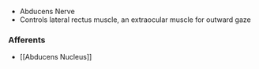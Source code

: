 - Abducens Nerve
- Controls lateral rectus muscle, an extraocular muscle for outward gaze
### Afferents
- [[Abducens Nucleus]]